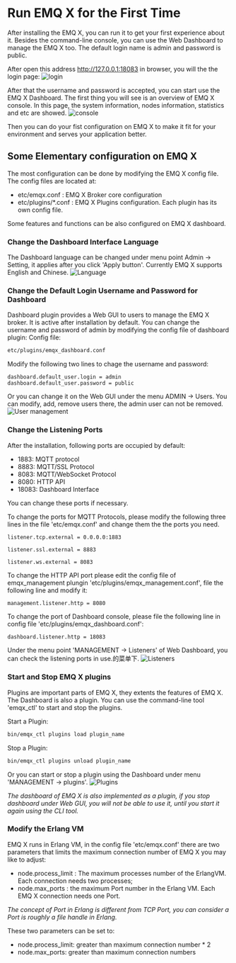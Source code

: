 # Run EMQ X for the First Time
After installing the EMQ X, you can run it to get your first experience about it. Besides the command-line console, you can use the Web Dashboard to manage the EMQ X too. The default login name is admin and password is public.

After open this address http://127.0.0.1:18083 in browser, you will the the login page:
![login](../assets/run-first_1.png)

After that the username and password is accepted, you can start use the EMQ X Dashboard. The first thing you will see is an overview of EMQ X console. In this page, the system information, nodes information, statistics and etc are showed.
![console](../assets/run-first_2.png)

Then you can do your fist configuration on EMQ X to make it fit for your environment and serves your application better.

## Some Elementary configuration on EMQ X

The most configuration can be done by modifying the EMQ X config file. The config files are located at:
- etc/emqx.conf : EMQ X Broker core configuration
- etc/plugins/\*.conf : EMQ X Plugins configuration. Each plugin has its own config file.

Some features and functions can be also configured on EMQ X dashboard.

### Change the Dashboard Interface Language
The Dashboard language can be changed under menu point Admin -> Setting, it applies after you click 'Apply button'. Currently EMQ X supports English and Chinese.
![Language](../assets/run-first_3.png)

### Change the Default Login Username and Password for Dashboard
Dashboard plugin provides a Web GUI to users to manage the EMQ X broker. It is active after installation by default. You can change the username and password of admin by modifying the config file of dashboard plugin:
Config file:
```bash
etc/plugins/emqx_dashboard.conf
```
Modify the following two lines to chage the username and password:
```
dashboard.default_user.login = admin
dashboard.default_user.password = public
```
Or you can change it on the Web GUI under the menu ADMIN -> Users. You can modify, add, remove users there, the admin user can not be removed.
![User management](../assets/run-first_4.png)
### Change the Listening Ports
After the installation, following ports are occupied by default:

- 1883: MQTT protocol
- 8883: MQTT/SSL Protocol
- 8083: MQTT/WebSocket Protocol
- 8080: HTTP API
- 18083: Dashboard Interface

You can change these ports if necessary.  

To change the ports for MQTT Protocols, please modify the following three lines in the file 'etc/emqx.conf' and change them the the ports you need.
```
listener.tcp.external = 0.0.0.0:1883

listener.ssl.external = 8883

listener.ws.external = 8083
```
To change the HTTP API port please edit the config file of emqx_management plungin 'etc/plugins/emqx_management.conf', file the following line and modify it:
```
management.listener.http = 8080
```
To change the port of Dashboard console, please file the following line in config file 'etc/plugins/emqx_dashboard.conf':
```
dashboard.listener.http = 18083
```
Under the menu point 'MANAGEMENT -> Listeners' of Web Dashboard, you can check the listening ports in use.的菜单下.
![Listeners](../assets/run-first_4.png)

### Start and Stop EMQ X plugins

Plugins are important parts of EMQ X, they extents the features of EMQ X. The Dashboard is also a plugin. You can use the command-line tool 'emqx_ctl' to start and stop the plugins.

Start a Plugin:
```bash
bin/emqx_ctl plugins load plugin_name
```
Stop a Plugin:

```bash
bin/emqx_ctl plugins unload plugin_name
```

Or you can start or stop a plugin using the Dashboard under menu  'MANAGEMENT -> plugins'.
![Plugins](../assets/run-first_6.png)

*The dashboard of EMQ X is also implemented as a plugin, if you stop dashboard under Web GUI, you will not be able to use it, until you start it again using the CLI tool.*

### Modify the Erlang VM
EMQ X runs in Erlang VM, in the config file 'etc/emqx.conf' there are two parameters that limits the maximum connection number of EMQ X you may like to adjust:
- node.process_limit : The maximum processes number of the ErlangVM. Each connection needs two processes;
- node.max_ports : the maximum Port number in the Erlang VM. Each EMQ X connection needs one Port.

*The concept of Port in Erlang is different from TCP Port, you can consider a Port is roughly a file handle in Erlang.*

These two parameters can be set to:
- node.process_limit: greater than maximum connection number * 2  
- node.max_ports: greater than maximum connection numbers
